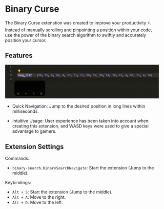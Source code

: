 # Binary Curse

The Binary Curse extenstion was created to improve your productivity ⚡. Instead of manually scrolling and pinpointing a position within your code, use the power of the binary search algorithm to swiftly and accurately position your cursor.

## Features

![Demonstration of Binary Curse](images/binary-curse-animation.gif)

* Quick Navigation: Jump to the desired position in long lines within milliseconds.

* Intuitive Usage: User experience has been taken into account when creating this extension, and WASD keys were used to give a special advantage to gamers.

## Extension Settings

Commands:

* `binary-search.binarySearchNavigate`: Start the extension (Jump to the middle).

Keybindings:

* `Alt + S`: Start the extension (Jump to the middle).
* `Alt + A`: Move to the right.
* `Alt + D`: Move to the left.
